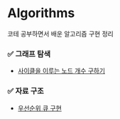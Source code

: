 # Algorithms
코테 공부하면서 배운 알고리즘 구현 정리

### ✅ 그래프 탐색
- [사이클을 이루는 노드 개수 구하기](https://github.com/lee-yun-pyo/algorithms/blob/main/%EA%B7%B8%EB%9E%98%ED%94%84%20%ED%83%90%EC%83%89/%EC%82%AC%EC%9D%B4%ED%81%B4%EC%9D%84%20%EC%9D%B4%EB%A3%A8%EB%8A%94%20%EB%85%B8%EB%93%9C%20%EA%B0%9C%EC%88%98%20%EA%B5%AC%ED%95%98%EA%B8%B0.js)


### ✅ 자료 구조
- [우선순위 큐 구현](https://github.com/lee-yun-pyo/algorithms/blob/main/%EC%9E%90%EB%A3%8C%EA%B5%AC%EC%A1%B0/%EC%9A%B0%EC%84%A0%EC%88%9C%EC%9C%84%20%ED%81%90%20%EA%B5%AC%ED%98%84.js)
